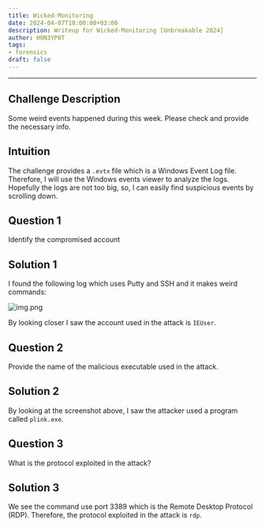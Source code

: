 ```yaml
---
title: Wicked-Monitoring
date: 2024-04-07T18:00:08+03:00
description: Writeup for Wicked-Monitoring [Unbreakable 2024]
author: H0N3YP0T
tags:
- forensics
draft: false
---
```

___

## Challenge Description

Some weird events happened during this week. Please check and provide the necessary info.

## Intuition

The challenge provides a `.evtx` file which is a Windows Event Log file. Therefore, I will use
the Windows events viewer to analyze the logs. Hopefully the logs are not too big, so, I can easily find suspicious events by scrolling down.

## Question 1

Identify the compromised account

## Solution 1

I found the following log which uses Putty and SSH and it makes weird commands:

![img.png](/images/unbreakable_2024/event.png)

By looking closer I saw the account used in the attack is `IEUser`.

## Question 2

Provide the name of the malicious executable used in the attack.

## Solution 2

By looking at the screenshot above, I saw the attacker used a program called `plink.exe`.

## Question 3

What is the protocol exploited in the attack?

## Solution 3

We see the command use port 3389 which is the Remote Desktop Protocol (RDP). Therefore, the protocol exploited in the attack is `rdp`.